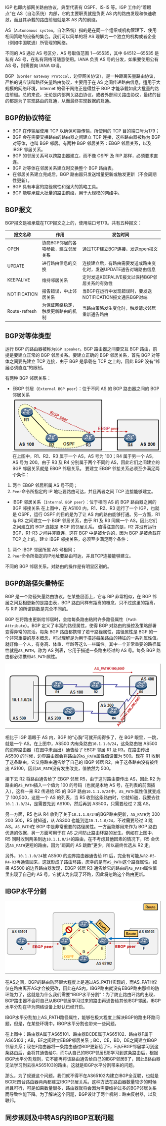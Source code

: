 


IGP 也即内部网关路由协议，典型代表有 OSPF、IS-IS 等。IGP 工作的“着眼点”在 AS（自治系统）内部，它的主要职责就是负责 AS 内的路由发现和快速收敛，而且其承载的路由前缀就是本 AS 内的前缀。

AS（`Autonomous system`，自治系统）指的是在同一个组织或机构管理下、使用相同策略的设备的集合。我们可以简单的将 AS 理解为一个独立的机构或者企业（例如中国联通）所管理的网络。

不同的 AS 通过 AS 号区分，AS 号取值范围 1－65535，其中 64512－65535 是私有 AS 号，在私有网络可随意使用。IANA 负责 AS 号的分发，如果要使用公有 AS 号，则需要向 IANA 申请。

BGP（`Border Gateway Protocol`，边界网关协议），是一种距离矢量路由协议，严格的说应该叫路径矢量路由协议，主要用于在 AS 之间传递路由信息，适用于大规模的网络环境，Internet 的骨干网络正是得益于 BGP 才能承载如此大批量的路由前缀。总的来说，无论是内部网关路由协议，或者外部网关路由协议，最终的目的都是为了实现路由的互通，从而最终实现数据的互通。
## BGP的协议特征
* BGP 在传输层使用 TCP 以确保可靠传输，所使用的 TCP 目的端口号为179；
* BGP 会在需要交换路由的路由器之间建立 TCP 连接，这些路由器被称为 BGP 对等体，也叫 BGP 邻居。有两种 BGP 邻居关系：EBGP 邻居关系，以及 IBGP 邻居关系。
* BGP 的邻居关系可以跨路由器建立，而不像 OSPF 及 RIP 那样，必须要求直连。
* BGP 对等体在邻居关系建立时交换整个 BGP 路由表。
* 在邻居关系建立完成后，BGP 路由器只发送增量更新或触发更新（不会周期性更新）。
* BGP 具有丰富的路径属性和强大的策略工具。
* BGP 能够承载大批量的路由前缀，用于大规模的网络中。

## BGP报文
BGP报文是被承载在TCP报文之上的，使用端口号179。共有五种报文：

| 报文名称          | 作用 | 发包时间 |
|---------------|----|------|
| OPEN          |协商BGP邻居的各项参数，建立邻居关系   | 通过TCP建立BGP连接，发送open报文     |
| UPDATE        | 进行路由信息的交换   | 连接建立后，有路由需要发送或路由变化时，发送UPDATE通告对端路由信息     |
| KEEPALIVE     | 维持邻居关系   | 定时发送KEEPALIVE报文以保持BGP邻居关系的有效性     |
| NOTIFICATION  | 报告错误，中止邻居关系   | 当BGP在运行中发现错误时，要发送NOTIFICATION报文通告BGP对端     |
| Route-refresh | 为保证网络稳定，触发更新路由的机制   | 当路由策略发生变化时，触发请求邻居重新通告路由     |

## BGP对等体类型
运行 BGP 的路由器被称为`BGP speaker`。BGP 路由器之间要交互 BGP 路由，前提是要建立正常的 BGP 邻居关系。要建立正确的 BGP 邻居关系，首先 BGP 对等体之间要先建立 TCP 连接，由于 BGP 是承载在 TCP 之上的，因此 BGP 没有“邻居必须直连”的限制。

有两种 BGP 邻居关系：
* EBGP 邻居（`External BGP peer`）：位于不同 AS 的 BGP 路由器之间的 BGP 邻居关系
![](BGP详解/bgp-2.png)
在上图中，R1、R2、R3 属于一个 AS，AS 号为 100；R4 属于另一个 AS，AS 号为 200。由于 R3 及 R4 分别属于两个不同的 AS，因此它们之间建立的 BGP 邻居关系就是 EBGP 邻居关系。 
要建立 EBGP 邻接关系必须至少满足两个条件：
1. 两个 EBGP 邻居所属 AS 号不同；
2. `Peer`命令所指定的 IP 地址要路由可达，并且两者之间 TCP 连接能够建立。
* IBGP 邻居关系（`Internal BGP peer`）：位于相同 AS 的 BGP 路由器之间的 BGP 邻接关系
在上图中，在 AS100 内，R1、R2、R3 运行了一个 IGP，也就是 OSPF，运行 OSPF 的目的是为了让 AS 内的路由能够打通。另一方面，R1 与 R3 之间建立一个 BGP 邻居关系，由于 R1 及 R3 同属一个 AS，因此它们之间建立的 BGP 连接是 IBGP 的邻居关系。
值得注意的是，R2 并没有运行 BGP，R1-R3 之间并非直连，这在 BGP 中是被允许的，因为 BGP 是被承载在 TCP 之上的。建立 IBGP 邻接关系，必须至少满足两个条件：
1. 两个 IBGP 邻居所属  AS 号相同；
2. `Peer`命令所指定的IP地址要路由可达，并且TCP连接能够建立。

不同的 BGP 邻居关系，对路由的操作是有明显区别的。
## BGP的路径矢量特征
BGP 是一个路径矢量路由协议。在某些层面上，它与 RIP 非常相似，在 BGP 邻居之间互相更新的是路由表，BGP 路由同样有距离的概念，只不过这里的距离，与 RIP 的所谓跳数是完全不同的。

BGP 在将路由更新给邻居时，会给每条路由粘附许多路径属性（`Path Attribute`）。BGP 定义了丰富的路径属性，使得 BGP 对路由的操控及策略部署变得异常的灵活。每条 BGP 路由都携带了若干路径属性，路径属性是 BGP 的一个非常重要的基本概念，可以理解是为用于描述每条路由的特征的一系列属性值。就好像一个人，有身高、体重、年龄等这么一些属性。其中一个非常重要的路径属性就是`AS_PATH`，称为 AS 列表，它用于描述一条路由经过的 AS 号。每条 BGP 路由都必须携带`AS_PATH`属性。

![](BGP详解/bgp-3.png)

相比于 IGP 着眼于 AS 内，BGP 的“心胸”可就开阔得多了，在 BGP 眼里，一跳，就是一个 AS。在上图中，AS500 内有条路由`10.1.1.0/24`，这条路由被 AS500 的边界路由器（在图中未画出）通告给了 EBGP 邻居 R1 及 R3。在路由传出 AS500 的时候，边界路由器会将路由的`AS_PATH`属性值设置为 500。现在 R1 收到了这条路由，它又将路由通告给了自己的 IBGP 邻居 R2，由于这条路由没有被传出 AS100，因此`AS_PATH`没有发生改变，值依然为 500。

接下去 R2 将路由通告给了 EBGP 邻居 R5，由于这时路由要传出 AS，因此 R2 为路由的`AS_PATH`插入一个值为 100 的号码（也就是本地 AS 号，在列表的前面插入），这样一来 R2 传递给 R5 的 BGP 路由`10.1.1.0/24`中，`AS_PATH`属性值就变成了 100,500，这是一个 AS 的列表，当 R5 收到这条路由时，它就知道，我要去往`10.1.1.0/24`，是需要先到 AS100，然后再到 AS500，只需要经过 2 跳 AS。

另一方面，R5 也从 R4 收到了关于`10.1.1.0/24`的BGP路由更新，`AS_PATH`为 300 200 500，R5 就知道，从 AS300 也能到达`10.1.1.0/24`，不过需要经过 3 跳 AS。`AS_PATH`在 BGP 中是非常重要的路径属性。一方面能够用来作为 BGP 路由优选的依据，另一方面可用于在 AS 之间防止路由环路的发生。例如在上图中，R5 同时收到两条到达`10.1.1.0/24`的路由，在不考虑其他因素的情况下，R5 会优选`AS_PATH`更短的路由，因为“距离的 AS 跳数”更少，所以最终优选从 R2 走。

另外，`10.1.1.0/24`被 AS500 的边界路由器通告给 R1 后，完全有可能从`R2-R5-R4-R3`再通告回来，这就形成了路由环路，庆幸的是有`AS_PATH`这个路径属性。如果 AS500 的边界路由器发现，EBGP 邻居 R3 通告给它的路由的`AS_PATH`属性值里出现了自己的 AS 号，它就认为出现了环路，因此将忽略这个路由更新。
## IBGP水平分割
![](BGP详解/bgp-4.png)

在AS之间，BGP的路由防环很大程度上是通过AS_PATH实现的，而AS_PATH仅仅在路由离开AS才会被更改，因此在AS内，IBGP路由就没有EBGP路由那样的防环能力了，这就是为什么我们需要“IBGP水平分割”：为了防止路由环路的出现，BGP路由器不会将自己从IBGP邻居学习过来的路由再通告给其他IBGP邻居。IBGP水平分割在华为网络设备上默认已经开启。

IBGP水平分割加上AS_PATH路径属性，能够在极大程度上解决BGP的路由环路问题，但是，在某些环境中，IBGP水平分割也带来一些问题。

在上图中：路由器A属于AS65101、路由器BCDE属于AS65102、路由器F属于AS65103；AB，EF之间建立EBGP邻居关系；BC，CE，BD，DE之间建立IBGP邻居关系；现在F路由器将一条路由通过BGP更新给了E，E从EBGP邻居学习到这条路由后，会将其通告给C，而C从自己的IBGP邻居E那学习到这条路由后，根据iBGP水平分割规则，它不能再将该路由通告给自己的IBGP邻居B了，因此B路由器无法学习到去往AS65103的路由。这就是IBGP水平分割带来的问题。

那么，为了规避这个问题，我们就不得不在AS65102内建立IBGP全互联，也就是BCDE四台路由器两两都建立IBGP邻居关系。这种方法在路由器数量较少的时候尚且可行，可是如果数量很多，路由器就将会因为需要维护过多的BGP邻居关系而导致性能下降。为了解决这个问题，BGP设计了两个机制：路由反射器，以及联邦。

## 同步规则及中转AS内的IBGP互联问题


























